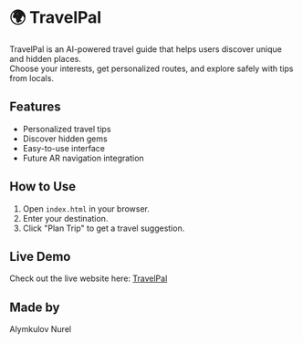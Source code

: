 # 🌍 TravelPal

TravelPal is an AI-powered travel guide that helps users discover unique and hidden places.  
Choose your interests, get personalized routes, and explore safely with tips from locals.

## Features
- Personalized travel tips
- Discover hidden gems
- Easy-to-use interface
- Future AR navigation integration

## How to Use
1. Open `index.html` in your browser.
2. Enter your destination.
3. Click "Plan Trip" to get a travel suggestion.

## Live Demo
Check out the live website here: [TravelPal](https://nurel0alymkulov.github.io/TravelPal/)

## Made by 
Alymkulov Nurel

